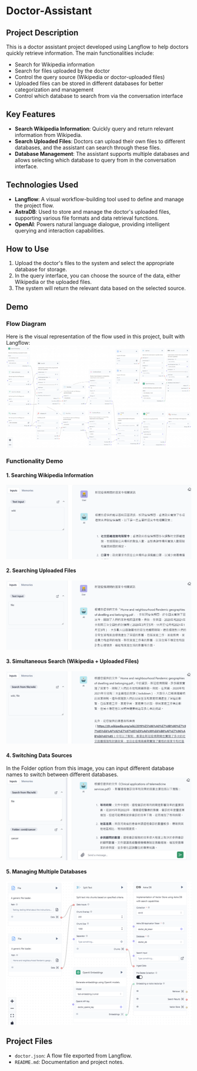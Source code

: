 # Doctor-Assistant

## Project Description
This is a doctor assistant project developed using Langflow to help doctors quickly retrieve information. The main functionalities include:
- Search for Wikipedia information
- Search for files uploaded by the doctor
- Control the query source (Wikipedia or doctor-uploaded files)
- Uploaded files can be stored in different databases for better categorization and management
- Control which database to search from via the conversation interface

## Key Features
- **Search Wikipedia Information**: Quickly query and return relevant information from Wikipedia.
- **Search Uploaded Files**: Doctors can upload their own files to different databases, and the assistant can search through these files.
- **Database Management**: The assistant supports multiple databases and allows selecting which database to query from in the conversation interface.

## Technologies Used
- **Langflow**: A visual workflow-building tool used to define and manage the project flow.
- **AstraDB**: Used to store and manage the doctor's uploaded files, supporting various file formats and data retrieval functions.
- **OpenAI**: Powers natural language dialogue, providing intelligent querying and interaction capabilities.

## How to Use
1. Upload the doctor's files to the system and select the appropriate database for storage.
2. In the query interface, you can choose the source of the data, either Wikipedia or the uploaded files.
3. The system will return the relevant data based on the selected source.


## Demo
### Flow Diagram
Here is the visual representation of the flow used in this project, built with Langflow:
![image](https://github.com/RianneTseng/Doctor-Assistant/blob/main/Flow%20Diagram.png)

### Functionality Demo

#### 1. Searching Wikipedia Information
![image](https://github.com/RianneTseng/Doctor-Assistant/blob/main/Searching%20Wikipedia%20Information.png)

#### 2. Searching Uploaded Files
![image](https://github.com/RianneTseng/Doctor-Assistant/blob/main/Searching%20Uploaded%20Files.png)

#### 3. Simultaneous Search (Wikipedia + Uploaded Files)
![image](https://github.com/RianneTseng/Doctor-Assistant/blob/main/Simultaneous%20Search.png)

#### 4. Switching Data Sources
In the Folder option from this image, you can input different database names to switch between different databases.
![image](https://github.com/RianneTseng/Doctor-Assistant/blob/main/Switching%20Data%20Sources.png)

#### 5. Managing Multiple Databases
![image](https://github.com/RianneTseng/Doctor-Assistant/blob/main/Managing%20Multiple%20Databases.png)


## Project Files
- `doctor.json`: A flow file exported from Langflow.
- `README.md`: Documentation and project notes.
